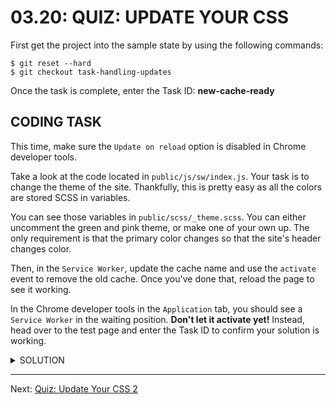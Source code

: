 # 03.20: QUIZ: UPDATE YOUR CSS
First get the project into the sample state by using the following commands:

```shell
$ git reset --hard
$ git checkout task-handling-updates
```

Once the task is complete, enter the Task ID: **new-cache-ready**

## CODING TASK
This time, make sure the `Update on reload` option is disabled in Chrome developer tools.

Take a look at the code located in `public/js/sw/index.js`. Your task is to change the theme of the site. Thankfully, this is pretty easy as all the colors are stored SCSS in variables.

You can see those variables in `public/scss/_theme.scss`. You can either uncomment the green and pink theme, or make one of your own up. The only requirement is that the primary color changes so that the site's header changes color.

Then, in the `Service Worker`, update the cache name and use the `activate` event to remove the old cache. Once you've done that, reload the page to see it working.

In the Chrome developer tools in the `Application` tab, you should see a `Service Worker` in the waiting position. **Don't let it activate yet!** Instead, head over to the test page and enter the Task ID to confirm your solution is working.

<details>
  <summary>SOLUTION</summary>
  <p>
  
  ```js
  var staticCacheName = 'wittr-static-v2';
  
  self.addEventListener('install', function(event) {
    event.waitUntil(
      caches.open(staticCacheName)
        .then(function(cache) {
          return cache.addAll([
            '/',
            'js/main.js',
            'css/main.css',
            'imgs/icon.png',
            'https://fonts.gstatic.com/s/roboto/v15/2UX7WLTfW3W8TclTUvlFyQ.woff',
            'https://fonts.gstatic.com/s/roboto/v15/d-6IYplOFocCacKzxwXSOD8E0i7KZn-EPnyo3HZu7kw.woff'
          ]);
        })
    );
  });
  
  // The easy way:
  // self.addEventListener('activate', function(event) {
  //   event.waitUntil(
  //     caches.delete('wittr-static-v1')
  //   );
  // });
  
  // The scalable and safer way:
  self.addEventListener('activate', function(event) {
    event.waitUntil(
      caches.keys()
        .then(function(cacheNames) {
          return Promise.all(
            cacheNames.filter(function(cacheName) {
              return cachName.startsWith('witter-') && cacheName !== staticCacheName;
            }).map(function(cacheName) {
              return caches.delete(cacheName);
            })
          );
        })
    );
  })
  
  self.addEventListener('fetch', function(event) {
    event.respondWith(
      caches.match(event.request)
        .then(function(response) {
          return response || fetch(event.request);
        })
    );
  });
  ```
    
  First we get all the keys of any existing caches using `caches.keys`. This returns a `Promise` with that resolves to an `Array` of cache names. We return `Promise.all` which takes an `Array` of `Promise`s and waits for all of those `Promise`s to resolve.
    
  We then `filter` the `Array` of cache names; remember, we only care about caches that start with `wittr-` and do not equal the `staticCacheName` (the name of our current cache).
    
  Finally, we `map` over the filtered `Array` and delete each of those caches with `caches.delete`.
  
  </p>
</details>

- - -

Next: [Quiz: Update Your CSS 2](./21-quiz-update-css-2.md)